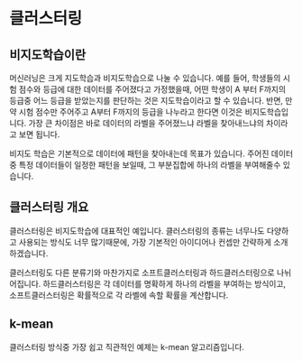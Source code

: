# 클러스터링

## 비지도학습이란

머신러닝은 크게 지도학습과 비지도학습으로 나눌 수 있습니다. 예를 들어, 학생들의 시험 점수와 등급에 대한 데이터를 주어졌다고 가정했을때, 어떤 학생이 A 부터 F까지의 등급중 어느 등급을 받았는지를 판단하는 것은 지도학습이라고 할 수 있습니다. 반면, 만약 시험 점수만 주어주고 A부터 F까지의 등급을 나누라고 한다면 이것은 비지도학습입니다. 가장 큰 차이점은 바로 데이터의 라벨을 주어졌느냐 라벨을 찾아내느냐의 차이라고 보면 됩니다.

비지도 학습은 기본적으로 데이터에 패턴을 찾아내는데 목표가 있습니다. 주어진 데이터중 특정 데이터들이 일정한 패턴을 보일때, 그 부분집합에 하나의 라벨을 부여해줄수 있습니다.

## 클러스터링 개요

클러스터링은 비지도학습에 대표적인 예입니다. 클러스터링의 종류는 너무나도 다양하고 사용되는 방식도 너무 많기때문에, 가장 기본적인 아이디어나 컨셉만 간략하게 소개하겠습니다.

클러스터링도 다른 분류기와 마찬가지로 소프트클러스터링과 하드클러스터링으로 나뉘어집니다. 하드클러스터링은 각 데이터를 명확하게 하나의 라벨을 부여하는 방식이고, 소프트클러스터링은 확률적으로 각 라벨에 속할 확률을 계산합니다.

## k-mean

클러스터링 방식중 가장 쉽고 직관적인 예제는 k-mean 알고리즘입니다.
